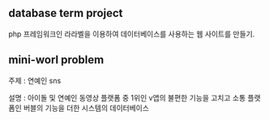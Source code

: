 ## database term project
php 프레임워크인 라라벨을 이용하여 데이터베이스를 사용하는 웹 사이트를 만들기.

## mini-worl problem
주제 : 연예인 sns

설명 : 아이돌 및 연예인 동영상 플랫폼 중 1위인 v앱의 불편한 기능을 고치고 소통 플랫폼인 버블의 기능을 더한 시스템의 데이터베이스